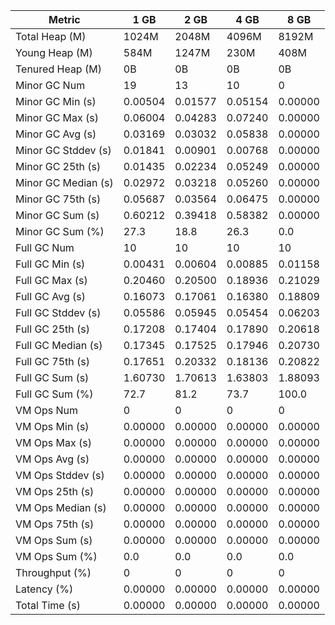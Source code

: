 | Metric | 1 GB | 2 GB | 4 GB | 8 GB |
|------|----|----|----|----|
| Total Heap (M) | 1024M | 2048M | 4096M | 8192M |
| Young Heap (M) | 584M | 1247M | 230M | 408M |
| Tenured Heap (M) | 0B | 0B | 0B | 0B |
| Minor GC Num | 19 | 13 | 10 | 0 |
| Minor GC Min (s) | 0.00504 | 0.01577 | 0.05154 | 0.00000 |
| Minor GC Max (s) | 0.06004 | 0.04283 | 0.07240 | 0.00000 |
| Minor GC Avg (s) | 0.03169 | 0.03032 | 0.05838 | 0.00000 |
| Minor GC Stddev (s) | 0.01841 | 0.00901 | 0.00768 | 0.00000 |
| Minor GC 25th (s) | 0.01435 | 0.02234 | 0.05249 | 0.00000 |
| Minor GC Median (s) | 0.02972 | 0.03218 | 0.05260 | 0.00000 |
| Minor GC 75th (s) | 0.05687 | 0.03564 | 0.06475 | 0.00000 |
| Minor GC Sum (s) | 0.60212 | 0.39418 | 0.58382 | 0.00000 |
| Minor GC Sum (%) | 27.3 | 18.8 | 26.3 | 0.0 |
| Full GC Num | 10 | 10 | 10 | 10 |
| Full GC Min (s) | 0.00431 | 0.00604 | 0.00885 | 0.01158 |
| Full GC Max (s) | 0.20460 | 0.20500 | 0.18936 | 0.21029 |
| Full GC Avg (s) | 0.16073 | 0.17061 | 0.16380 | 0.18809 |
| Full GC Stddev (s) | 0.05586 | 0.05945 | 0.05454 | 0.06203 |
| Full GC 25th (s) | 0.17208 | 0.17404 | 0.17890 | 0.20618 |
| Full GC Median (s) | 0.17345 | 0.17525 | 0.17946 | 0.20730 |
| Full GC 75th (s) | 0.17651 | 0.20332 | 0.18136 | 0.20822 |
| Full GC Sum (s) | 1.60730 | 1.70613 | 1.63803 | 1.88093 |
| Full GC Sum (%) | 72.7 | 81.2 | 73.7 | 100.0 |
| VM Ops Num | 0 | 0 | 0 | 0 |
| VM Ops Min (s) | 0.00000 | 0.00000 | 0.00000 | 0.00000 |
| VM Ops Max (s) | 0.00000 | 0.00000 | 0.00000 | 0.00000 |
| VM Ops Avg (s) | 0.00000 | 0.00000 | 0.00000 | 0.00000 |
| VM Ops Stddev (s) | 0.00000 | 0.00000 | 0.00000 | 0.00000 |
| VM Ops 25th (s) | 0.00000 | 0.00000 | 0.00000 | 0.00000 |
| VM Ops Median (s) | 0.00000 | 0.00000 | 0.00000 | 0.00000 |
| VM Ops 75th (s) | 0.00000 | 0.00000 | 0.00000 | 0.00000 |
| VM Ops Sum (s) | 0.00000 | 0.00000 | 0.00000 | 0.00000 |
| VM Ops Sum (%) | 0.0 | 0.0 | 0.0 | 0.0 |
| Throughput (%) | 0 | 0 | 0 | 0 |
| Latency (%) | 0.00000 | 0.00000 | 0.00000 | 0.00000 |
| Total Time (s) | 0.00000 | 0.00000 | 0.00000 | 0.00000 |
